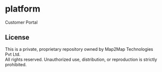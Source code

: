 # platform
Customer Portal

## License
This is a private, proprietary repository owned by Map2Map Technologies Pvt Ltd.  
All rights reserved. Unauthorized use, distribution, or reproduction is strictly prohibited.
